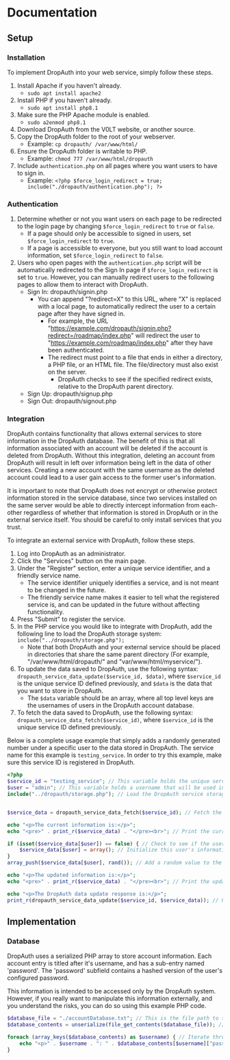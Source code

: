 # Documentation


## Setup

### Installation

To implement DropAuth into your web service, simply follow these steps.

1. Install Apache if you haven't already.
    - `sudo apt install apache2`
2. Install PHP if you haven't already.
    - `sudo apt install php8.1`
3. Make sure the PHP Apache module is enabled.
    - `sudo a2enmod php8.1`
4. Download DropAuth from the V0LT website, or another source.
5. Copy the DropAuth folder to the root of your webserver.
    - Example: `cp dropauth/ /var/www/html/`
6. Ensure the DropAuth folder is writable to PHP.
    - Example: `chmod 777 /var/www/html/dropauth`
7. Include `authentication.php` on all pages where you want users to have to sign in.
    - Example: `<?php $force_login_redirect = true; include("./dropauth/authentication.php"); ?>`

### Authentication

1. Determine whether or not you want users on each page to be redirected to the login page by changing `$force_login_redirect` to `true` or `false`.
    - If a page should only be accessible to signed in users, set `$force_login_redirect` to `true`.
    - If a page is accessible to everyone, but you still want to load account information, set `$force_login_redirect` to `false`.
2. Users who open pages with the `authentication.php` script will be automatically redirected to the Sign In page if `$force_login_redirect` is set to `true`. However, you can manually redirect users to the following pages to allow them to interact with DropAuth.
    - Sign In: dropauth/signin.php
        - You can append "?redirect=X" to this URL, where "X" is replaced with a local page, to automatically redirect the user to a certain page after they have signed in.
            - For example, the URL "https://example.com/dropauth/signin.php?redirect=/roadmap/index.php" will redirect the user to "https://example.com/roadmap/index.php" after they have been authenticated.
            - The redirect must point to a file that ends in either a directory, a PHP file, or an HTML file. The file/directory must also exist on the server.
                - DropAuth checks to see if the specified redirect exists, relative to the DropAuth parent directory.
    - Sign Up: dropauth/signup.php
    - Sign Out: dropauth/signout.php

### Integration

DropAuth contains functionality that allows external services to store information in the DropAuth database. The benefit of this is that all information associated with an account will be deleted if the account is deleted from DropAuth. Without this integration, deleting an account from DropAuth will result in left over information being left in the data of other services. Creating a new account with the same username as the deleted account could lead to a user gain access to the former user's information.

It is important to note that DropAuth does not encrypt or otherwise protect information stored in the service database, since two services installed on the same server would be able to directly intercept information from each-other regardless of whether that information is stored in DropAuth or in the external service itself. You should be careful to only install services that you trust.

To integrate an external service with DropAuth, follow these steps.

1. Log into DropAuth as an administrator.
2. Click the "Services" button on the main page.
3. Under the "Register" section, enter a unique service identifier, and a friendly service name.
    - The service identifier uniquely identifies a service, and is not meant to be changed in the future.
    - The friendly service name makes it easier to tell what the registered service is, and can be updated in the future without affecting functionality.
4. Press "Submit" to register the service.
5. In the PHP service you would like to integrate with DropAuth, add the following line to load the DropAuth storage system: `include("../dropauth/storage.php");`
    - Note that both DropAuth and your external service should be placed in directories that share the same parent directory (For example, "/var/www/html/dropauth/" and "var/www/html/myservice/").
6. To update the data saved to DropAuth, use the following syntax: `dropauth_service_data_update($service_id, $data)`, where `$service_id` is the unique service ID defined previously, and `$data` is the data that you want to store in DropAuth.
    - The `$data` variable should be an array, where all top level keys are the usernames of users in the DropAuth account database.
7. To fetch the data saved to DropAuth, use the following syntax: `dropauth_service_data_fetch($service_id)`, where `$service_id` is the unique service ID defined previously.

Below is a complete usage example that simply adds a randomly generated number under a specific user to the data stored in DropAuth. The service name for this example is `testing_service`. In order to try this example, make sure this service ID is registered in DropAuth.

```php
<?php
$service_id = "testing_service"; // This variable holds the unique service ID as defined in the DropAuth service database.
$user = "admin"; // This variable holds a username that will be used in this script for demonstration purposes. In production, this value would be replaced with DropAuth authentication to get the username of the user who is currently signed in. The user specified here must be registered with DropAuth, or the service data will refuse to update.
include("../dropauth/storage.php"); // Load the DropAuth service storage support script.


$service_data = dropauth_service_data_fetch($service_id); // Fetch the current information stored in DropAuth for this service.

echo "<p>The current information is:</p>";
echo "<pre>" . print_r($service_data) . "</pre><br>"; // Print the current service data.

if (isset($service_data[$user]) == false) { // Check to see if the username set previously doesn't exist yet in the service data.
    $service_data[$user] = array(); // Initialize this user's information to an empty array.
}
array_push($service_data[$user], rand()); // Add a random value to the current service data for the username set previously.

echo "<p>The updated information is:</p>";
echo "<pre>" . print_r($service_data) . "</pre><br>"; // Print the updated service data.

echo "<p>The DropAuth data update response is:</p>";
print_r(dropauth_service_data_update($service_id, $service_data)); // Push the updated service data to the DropAuth storage system.
```


## Implementation

### Database

DropAuth uses a serialized PHP array to store account information. Each account entry is titled after it's username, and has a sub-entry named 'password'. The 'password' subfield contains a hashed version of the user's configured password.

This information is intended to be accessed only by the DropAuth system. However, if you really want to manipulate this information externally, and you understand the risks, you can do so using this example PHP code.

```PHP
$database_file = "./accountDatabase.txt"; // This is the file path to the account database.
$database_contents = unserialize(file_get_contents($database_file)); // This loads the account database from the specified file.

foreach (array_keys($database_contents) as $username) { // Iterate through each account in the database.
    echo "<p>" . $username . ": " . $database_contents[$username]["password"] . "</p>"; // Print each username, and it's associated password hash.
}
```

